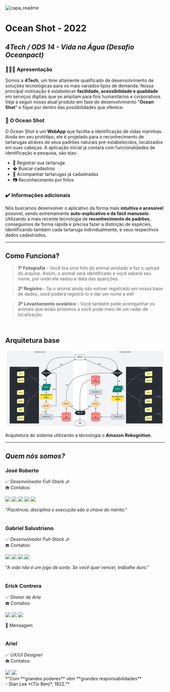 <!-- [![Open in Visual Studio Code](https://classroom.github.com/assets/open-in-vscode-c66648af7eb3fe8bc4f294546bfd86ef473780cde1dea487d3c4ff354943c9ae.svg)](https://classroom.github.com/online_ide?assignment_repo_id=8362680&assignment_repo_type=AssignmentRepo) -->


![capa_readme](https://user-images.githubusercontent.com/101820369/188287190-e82833cb-8529-43c8-8326-b6068e40bfe9.png)



# **Ocean Shot - 2022**
## *4Tech / ODS 14 - Vida na Água (Desafio Oceanpact)*

### 🙋🏼‍♂️ **Apresentação**

Somos a **4Tech**, um time altamente qualificado de desenvolvimento de soluções tecnológicas para os mais variados tipos de demanda. Nossa principal motivação é estabelecer **facilidade, acessibilidade e qualidade** em serviços digitais que se ampliam para fins humanitários e corporativos. Veja a seguir nosso atual produto em fase de desenvolvimento "**Ocean Shot**" e fique por dentro das possibilidades que oferece.

<!-- Use essa seção para falar sobre as motivações de seu time e, de forma breve, qual o produto que estão trabalhando. Se possível forneça **o que** seu produto é, por exemplo: Um app, uma aplicação web, gadget, dentre outros. -->

### 🌊 **O Ocean Shot**

O Ocean Shot é um **WebApp** que facilita a identificação de vidas marinhas. Ainda em seu protótipo, ele é projetado para o reconhecimento de tartarugas atráves de seus padrões naturais pré-estabelecidos, localizados em suas cabeças. A aplicação inicial já contará com funcionalidades de identificação e pesquisa, são elas:

- 📝 Registrar sua tartaruga
- � Buscar cadastros
- 📲 Acompanhar tartarugas já cadastradas
- 📷 Reconhecimento por fotos

<!-- Adicione detalhes sobre seu produto. Levante pontos positivos, o porquê dele ser inovador, como ele se alinha com o cluster escolhido e quaisquer outras informações relevantes ao entendimento do 'porquê' e 'como' seu produto existe e atua. -->

### ✔️ **Informações adicionais** 

Nós buscamos desenvolver o aplicativo da forma mais **intuitiva e acessível** possível, sendo extremamente **auto-explicativo e de fácil manuseio**. Utilizando a mais recente tecnologia de **reconhecimento de padrões**, conseguimos de forma rápida e precisa fazer a distinção de espécies, identificando também cada tartaruga individualmente, e seus respectivos dados cadastrados.

---
## Como Funciona? 
> **1º Fotografia**
	- Você tira uma foto do animal avistado e faz o upload do arquivo. Assim, o animal será identificado e você saberá seu nome, por onde ele nadou e data das aparições. 

> **2º Registro** 
	- Se o animal ainda não estiver registrado em nossa base de dados, você poderá registrá-lo e dar um nome a ele! 

> **3º Levantamento oceânico** 
	- Você também pode acompanhar os animais que estão próximos a você pode meio de um radar de localização. 

<br>

## Arquitetura base
<img src="fluxograma.png">
<br>
<p>Arquitetura do sistema utilizando a técnologia o <strong>Amazon Rekognition</strong>.</p>



---

## **_Quem nós somos?_**
	
 ### **José Roberto**<br>
 ✅ *Desenvolvedor Full-Stack Jr*<br>
 ☎️ Contatos:<br>

 <div>
  <a href = "mailto:profissional.roberto.rj@gmail.com"><img src="https://img.shields.io/badge/Gmail-D14836?style=for-the-badge&logo=gmail&logoColor=white" target="_blank"></a>
  <a href="https://www.linkedin.com/in/jose-roberto-dev/" target="_blank"><img src="https://img.shields.io/badge/-LinkedIn-%230077B5?style=for-the-badge&logo=linkedin&logoColor=white" target="_blank"></a>
  <a href="https://wa.me/5521997294566"><img src="https://img.shields.io/badge/WhatsApp-25D366?style=for-the-badge&logo=whatsapp&logoColor=white" target="_blank"></a>
  <a href="https://github.com/dev-jose-roberto"><img src="https://img.shields.io/badge/github-%23121011.svg?style=for-the-badge&logo=github&logoColor=white" target="_blank"></a>
  <a href="https://www.instagram.com/josee.nt/"><img src="https://img.shields.io/badge/Instagram-%23E4405F.svg?style=for-the-badge&logo=Instagram&logoColor=white" target="_blank"></a>
</div>

_"Paciência, disciplina e execução são a chave do mérito."_<br><br>

 ### **Gabriel Salustriano**<br>
 ✅ *Desenvolvedor Full-Stack Jr*<br>
 ☎️ Contatos:<br>

<div>
  <a href = "mailto:gabrielsalustriano5566@gmail.com"><img src="https://img.shields.io/badge/Gmail-D14836?style=for-the-badge&logo=gmail&logoColor=white" target="_blank"></a>
  <a href="https://www.linkedin.com/in/gabrielsalustriano/" target="_blank"><img src="https://img.shields.io/badge/-LinkedIn-%230077B5?style=for-the-badge&logo=linkedin&logoColor=white" target="_blank"></a>
  <a href="https://github.com/GSalustrianoSouza/"><img src="https://img.shields.io/badge/github-%23121011.svg?style=for-the-badge&logo=github&logoColor=white" target="_blank"></a>
  <a href="https://www.instagram.com/sollix_tw/"><img src="https://img.shields.io/badge/Instagram-%23E4405F.svg?style=for-the-badge&logo=Instagram&logoColor=white" target="_blank"></a>
</div>

 _"A vida não é um jogo de sorte. Se você quer vencer, trabalhe duro."_<br><br>

 ### **Erick Contrera**<br>
 ✅ *Diretor de Arte*<br>
 ☎️ Contatos:<br>
 
<div>
  <a href = "mailto:erickcontrera@souunisuam.com.br"><img src="https://img.shields.io/badge/Gmail-D14836?style=for-the-badge&logo=gmail&logoColor=white" target="_blank"></a>
  <a href="https://www.linkedin.com/in/eccontrera/" target="_blank"><img src="https://img.shields.io/badge/-LinkedIn-%230077B5?style=for-the-badge&logo=linkedin&logoColor=white" target="_blank"></a>
  <a href="https://www.eccontrera.me/" target="_blank"><img src="https://img.shields.io/badge/Portfolio-%23000000.svg?style=for-the-badge&logo=firefox&logoColor=#FF7139" target="_blank"></a>
</div>

 📃 Mensagem<br><br>

 ### **Ariel**<br>
 ✅ *UX/UI Designer*<br>
 ☎️ Contatos:<br>
 
<div>
  <a href = "mailto:ariellima2314@gmail.com"><img src="https://img.shields.io/badge/Gmail-D14836?style=for-the-badge&logo=gmail&logoColor=white" target="_blank"></a>
  <a href="#" target="_blank"><img src="https://img.shields.io/badge/-LinkedIn-%230077B5?style=for-the-badge&logo=linkedin&logoColor=white" target="_blank"></a>
</div>
  *"Com **grandes poderes** vêm **grandes responsabilidades** <br>- Stan Lee *(Tio Ben)*,  1922."*<br>





<!-- Forneça informações adicionais, adicione novos tópicos ou subtópicos. Use esse arquivo como um guia rápido para manter claro os objetivos de seu projeto para os demais integrantes. Manter o foco conjunto de forma coesa lhe ajudará a criar um produto mais *sólido*.

Tenha em mente que seu trabalho nesse repositório será avaliado por um Juri Técnico, informações sobre a tecnologia usada também são bem vindas.  -->
